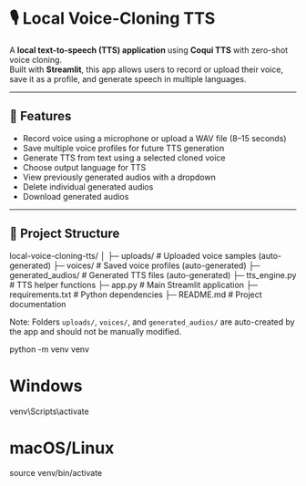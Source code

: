 # 🎙 Local Voice-Cloning TTS


A **local text-to-speech (TTS) application** using **Coqui TTS** with zero-shot voice cloning.  
Built with **Streamlit**, this app allows users to record or upload their voice, save it as a profile, and generate speech in multiple languages.

---

## 🔹 Features

- Record voice using a microphone or upload a WAV file (8–15 seconds)
- Save multiple voice profiles for future TTS generation
- Generate TTS from text using a selected cloned voice
- Choose output language for TTS
- View previously generated audios with a dropdown
- Delete individual generated audios
- Download generated audios

---

## 🔹 Project Structure

local-voice-cloning-tts/
│
├─ uploads/ # Uploaded voice samples (auto-generated)
├─ voices/ # Saved voice profiles (auto-generated)
├─ generated_audios/ # Generated TTS files (auto-generated)
├─ tts_engine.py # TTS helper functions
├─ app.py # Main Streamlit application
├─ requirements.txt # Python dependencies
├─ README.md # Project documentation 

 Note: Folders `uploads/`, `voices/`, and `generated_audios/` are auto-created by the app and should not be manually modified.

python -m venv venv
# Windows
venv\Scripts\activate
# macOS/Linux
source venv/bin/activate
